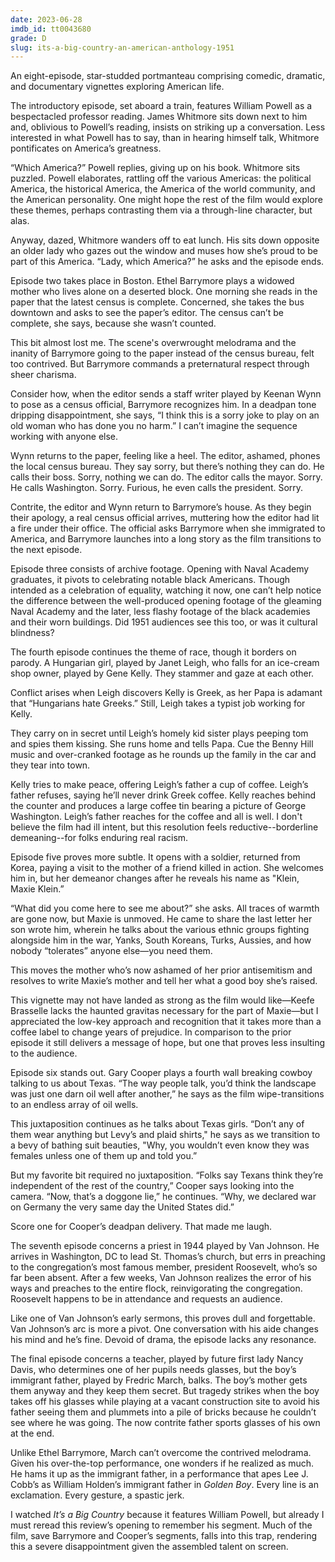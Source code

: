 ```yaml
---
date: 2023-06-28
imdb_id: tt0043680
grade: D
slug: its-a-big-country-an-american-anthology-1951
---
```


An eight-episode, star-studded portmanteau comprising comedic, dramatic, and documentary vignettes exploring American life.

<!-- end -->

The introductory episode, set aboard a train, features William Powell as a bespectacled professor reading. James Whitmore sits down next to him and, oblivious to Powell’s reading, insists on striking up a conversation. Less interested in what Powell has to say, than in hearing himself talk, Whitmore pontificates on America’s greatness.

“Which America?” Powell replies, giving up on his book. Whitmore sits puzzled. Powell elaborates, rattling off the various Americas: the political America, the historical America, the America of the world community, and the American personality. One might hope the rest of the film would explore these themes, perhaps contrasting them via a through-line character, but alas.

Anyway, dazed, Whitmore wanders off to eat lunch. His sits down opposite an older lady who gazes out the window and muses how she’s proud to be part of this America. “Lady, which America?” he asks and the episode ends.

Episode two takes place in Boston. Ethel Barrymore plays a widowed mother who lives alone on a deserted block. One morning she reads in the paper that the latest census is complete. Concerned, she takes the bus downtown and asks to see the paper’s editor. The census can’t be complete, she says, because she wasn’t counted.

This bit almost lost me. The scene's overwrought melodrama and the inanity of Barrymore going to the paper instead of the census bureau, felt too contrived. But Barrymore commands a preternatural respect through sheer charisma.

Consider how, when the editor sends a staff writer played by Keenan Wynn to pose as a census official, Barrymore recognizes him. In a deadpan tone dripping disappointment, she says, “I think this is a sorry joke to play on an old woman who has done you no harm.” I can’t imagine the sequence working with anyone else.

Wynn returns to the paper, feeling like a heel. The editor, ashamed, phones the local census bureau. They say sorry, but there’s nothing they can do. He calls their boss. Sorry, nothing we can do. The editor calls the mayor. Sorry. He calls Washington. Sorry. Furious, he even calls the president. Sorry.

Contrite, the editor and Wynn return to Barrymore’s house. As they begin their apology, a real census official arrives, muttering how the editor had lit a fire under their office. The official asks Barrymore when she immigrated to America, and Barrymore launches into a long story as the film transitions to the next episode.

Episode three consists of archive footage. Opening with Naval Academy graduates, it pivots to celebrating notable black Americans. Though intended as a celebration of equality, watching it now, one can’t help notice the difference between the well-produced opening footage of the gleaming Naval Academy and the later, less flashy footage of the black academies and their worn buildings. Did 1951 audiences see this too, or was it cultural blindness?

The fourth episode continues the theme of race, though it borders on parody. A Hungarian girl, played by Janet Leigh, who falls for an ice-cream shop owner, played by Gene Kelly. They stammer and gaze at each other.

Conflict arises when Leigh discovers Kelly is Greek, as her Papa is adamant that “Hungarians hate Greeks.” Still, Leigh takes a typist job working for Kelly.

They carry on in secret until Leigh’s homely kid sister plays peeping tom and spies them kissing. She runs home and tells Papa. Cue the Benny Hill music and over-cranked footage as he rounds up the family in the car and they tear into town.

Kelly tries to make peace, offering Leigh’s father a cup of coffee. Leigh’s father refuses, saying he’ll never drink Greek coffee. Kelly reaches behind the counter and produces a large coffee tin bearing a picture of George Washington. Leigh’s father reaches for the coffee and all is well. I don't believe the film had ill intent, but this resolution feels reductive--borderline demeaning--for folks enduring real racism.

Episode five proves more subtle. It opens with a soldier, returned from Korea, paying a visit to the mother of a friend killed in action. She welcomes him in, but her demeanor changes after he reveals his name as "Klein, Maxie Klein.”

“What did you come here to see me about?” she asks. All traces of warmth are gone now, but Maxie is unmoved. He came to share the last letter her son wrote him, wherein he talks about the various ethnic groups fighting alongside him in the war, Yanks, South Koreans, Turks, Aussies, and how nobody “tolerates” anyone else—you need them.

This moves the mother who’s now ashamed of her prior antisemitism and resolves to write Maxie’s mother and tell her what a good boy she’s raised.

This vignette may not have landed as strong as the film would like—Keefe Brasselle lacks the haunted gravitas necessary for the part of Maxie—but I appreciated the low-key approach and recognition that it takes more than a coffee label to change years of prejudice. In comparison to the prior episode it still delivers a message of hope, but one that proves less insulting to the audience.

Episode six stands out. Gary Cooper plays a fourth wall breaking cowboy talking to us about Texas. “The way people talk, you’d think the landscape was just one darn oil well after another,” he says as the film wipe-transitions to an endless array of oil wells.

This juxtaposition continues as he talks about Texas girls. “Don’t any of them wear anything but Levy’s and plaid shirts," he says as we transition to a bevy of bathing suit beauties, "Why, you wouldn’t even know they was females unless one of them up and told you.”

But my favorite bit required no juxtaposition. “Folks say Texans think they’re independent of the rest of the country,” Cooper says looking into the camera. “Now, that’s a doggone lie,” he continues. “Why, we declared war on Germany the very same day the United States did.”

Score one for Cooper’s deadpan delivery. That made me laugh.

The seventh episode concerns a priest in 1944 played by Van Johnson. He arrives in Washington, DC to lead St. Thomas’s church, but errs in preaching to the congregation’s most famous member, president Roosevelt, who’s so far been absent. After a few weeks, Van Johnson realizes the error of his ways and preaches to the entire flock, reinvigorating the congregation. Roosevelt happens to be in attendance and requests an audience.

Like one of Van Johnson’s early sermons, this proves dull and forgettable. Van Johnson’s arc is more a pivot. One conversation with his aide changes his mind and he’s fine. Devoid of drama, the episode lacks any resonance.

The final episode concerns a teacher, played by future first lady Nancy Davis, who determines one of her pupils needs glasses, but the boy’s immigrant father, played by Fredric March, balks. The boy’s mother gets them anyway and they keep them secret. But tragedy strikes when the boy takes off his glasses while playing at a vacant construction site to avoid his father seeing them and plummets into a pile of bricks because he couldn’t see where he was going. The now contrite father sports glasses of his own at the end.

Unlike Ethel Barrymore, March can’t overcome the contrived melodrama. Given his over-the-top performance, one wonders if he realized as much. He hams it up as the immigrant father, in a performance that apes Lee J. Cobb’s as William Holden’s immigrant father in <span data-imdb-id="tt0031377">_Golden Boy_</span>. Every line is an exclamation. Every gesture, a spastic jerk.

I watched _It’s a Big Country_ because it features William Powell, but already I must reread this review’s opening to remember his segment. Much of the film, save Barrymore and Cooper’s segments, falls into this trap, rendering this a severe disappointment given the assembled talent on screen.
